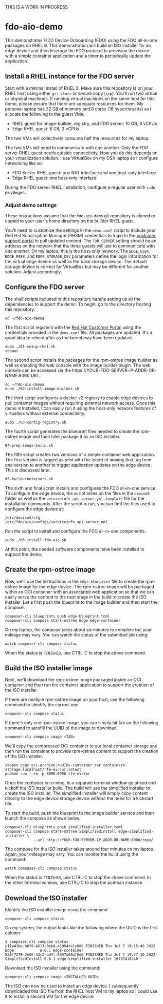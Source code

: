 THIS IS A WORK IN PROGRESS
# fdo-aio-demo
This demonstrates FIDO Device Onboarding (FDO) using the FDO
all-in-one packages on RHEL 9. This demonstration will build an ISO
installer for an edge device and then leverage the FDO protocol to
provision the device with a simple container application and a timer
to periodically update the application.

## Install a RHEL instance for the FDO server
Start with a minimal install of RHEL 9. Make sure this repository
is on your RHEL host using either `git clone` or secure copy (`scp`).
You'll run two virtual or physical machines.  If running virtual
machines on the same host for this demo, please ensure that there
are adequate resources for them. My personal laptop has 32 GB of
memory and 8 cores (16 hyperthreads) so I allocate the following
to the guest VMs:

* RHEL guest for image-builder, registry, and FDO server: 10 GB, 6 vCPUs
* Edge RHEL guest: 6 GB, 2 vCPUs

The two VMs will collectively consume half the resources for my
laptop.

The two VMs will need to communicate with one another. Only the FDO
server RHEL guest needs outside connectivity. How you do this depends
on your virtualization solution. I use VirtualBox on my OSX laptop
so I configure networking like so:

* FDO Server RHEL guest: one NAT interface and one host-only interface
* Edge RHEL guest: one host-only interface

During the FDO server RHEL installation, configure a regular user
with `sudo` privileges.

### Adjust demo settings
These instructions assume that the `fdo-aio-demo` git repository
is cloned or copied to your user's home directory on the builder
RHEL guest.

You'll need to customize the settings in the `demo.conf` script to
include your Red Hat Subscription Manager (RHSM) credentials to
login to the [customer support portal](https://access.redhat.com)
to pull updated content. The `FDO_SERVER` setting should be an
address on the network that the three guests will use to communicate
with one another. On my laptop, this is the host-only network. The
`EDGE_USER`, `EDGE_PASS`, and `EDGE_STORAGE_DEV` parameters define
the login information for the virtual edge device as well as the
base storage device. The default storage device is correct for
VirtualBox but may be different for another solution. Adjust
accordingly.

## Configure the FDO server
The shell scripts included in this repository handle setting up all
the dependencies to support the demo. To begin, go to the directory
hosting this repository.

    cd ~/fdo-aio-demoa

The first script registers with the [Red Hat Customer
Portal](https://access.redhat.com) using the credentials provided
in the `demo.conf` file. All packages are updated. It's a good idea
to reboot after as the kernel may have been updated.

    sudo ./01-setup-rhel.sh
    reboot

The second script installs the packages for the rpm-ostree image
builder as well as enabling the web console with the image builder
plugin. The web console can be accessed via the
https://YOUR-FDO-SERVER-IP-ADDR-OR-NAME:9090 URL.

    cd ~/fdo-aio-demoa
    sudo ./02-install-image-builder.sh

The third script configures a docker v2 registry to enable edge
devices to pull container images without requiring external network
access.  Once this demo is installed, I can easily run it using the
host-only network features of virtualbox without external connectivity.

    sudo ./03-config-registry.sh

The fourth script generates the blueprint files needed to create
the rpm-ostree image and then later package it as an ISO installer.

    04-prep-image-build.sh

The fifth script creates two versions of a simple container web
application. The first version is tagged as `prod` with the intent
of moving that tag from one version to another to trigger application
updates on the edge device. This is discussed later.

    05-build-containers.sh

The sixth and final script installs and configures the FDO all-in-one
service. To configure the edge device, the script relies on the
files in the `device0` folder as well as the
`serviceinfo_api_server.yml.template` file for the installation
commands. After the script is run, you can find the files used to
configure the edge device at:

    /etc/device0/cfg
    /etc/fdo/aio/configs/serviceinfo_api_server.yml

Run the script to install and configure the FDO all-in-one components.

    sudo ./06-install-fdo-aio.sh

At this point, the needed software components have been installed
to support the demo.

## Create the rpm-ostree image
Now, we'll use the instructions in the `edge-blueprint` file to
create the rpm-ostree image for the edge device. The rpm-ostree
image will be packaged within an OCI container with an associated
web application so that we can easily serve the content to the next
stage in the build to create the ISO installer. Let's first push
the blueprint to the image builder and then start the compose.

    composer-cli blueprints push edge-blueprint.toml
    composer-cli compose start-ostree Edge edge-container

On my laptop, the compose takes about six minutes to complete but
your mileage may vary. You can watch the status of the submitted
job using:

    watch composer-cli compose status

When the status is `FINISHED`, use CTRL-C to stop the above command.

## Build the ISO installer image
Next, we'll download the rpm-ostree image packaged inside an OCI
container and then run the container application to support the
creation of the ISO installer.

If there are multiple rpm-ostree image on your host, use the
following command to identify the correct one.

    composer-cli compose status

If there's only one rpm-ostree image, you can simply hit tab on the
following command to autofill the UUID of the image to download.

    composer-cli compose image <TAB>

We'll copy the compressed OCI container to our local container
storage and then run the container to provide rpm-ostree content
to support the creation of the ISO installer.

    skopeo copy oci-archive:<UUID>-container.tar containers-storage:localhost/rfe-mirror:latest
    podman run --rm -p 8000:8080 rfe-mirror

Once the container is running, in a separate terminal window go
ahead and kickoff the ISO installer build. The build will use the
simplified installer to create the ISO installer. The simplified
installer will simply copy content directly to the edge device
storage device without the need for a kickstart file.

To start the build, push the blueprint to the image builder service
and then launch the compose as shown below.

    composer-cli blueprints push simplified-installer.toml
    composer-cli compose start-ostree SimplifiedInstall edge-simplified-installer \
                 --url http://YOUR-FDO-SERVER-IP-ADDR-OR-NAME:8000/repo/

The compose for the ISO installer takes around four minutes on my
laptop. Again, your mileage may vary. You can monitor the build
using the command:

    watch composer-cli compose status

When the status is `FINISHED`, use CTRL-C to stop the above command.
In the other terminal window, use CTRL-C to stop the podman instance.

## Download the ISO installer
Identify the ISO installer image using the command:

    composer-cli compose status

On my system, the output looks like the following where the UUID
is the first column:

    $ composer-cli compose status
    c11e41be-b6f0-4813-8eb4-a6094de1eb86 FINISHED Thu Jul 7 19:15:40 2022 Edge            0.0.1 edge-container
    580f7278-2e06-43c2-bd4f-2957d66df0d6 FINISHED Thu Jul 7 19:27:10 2022 SimplifiedInstall 0.0.1 edge-simplified-installer 10737418240

Download the ISO installer using the command:

    composer-cli compose image <INSTALLER-UUID>

The ISO can now be used to install an edge device. I subsequently
downloaded this ISO file from the RHEL host VM to my laptop so I
could use it to install a second VM for the edge device.

